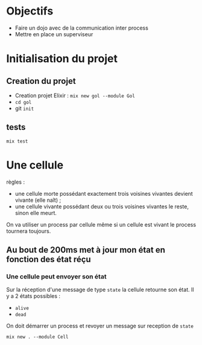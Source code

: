 # Objectifs

- Faire un dojo avec de la communication inter process
- Mettre en place un superviseur

# Initialisation du projet

## Creation du projet

- Creation projet Elixir : `mix new gol --module Gol`
- `cd gol`
- git `init`

## tests

`mix test`

# Une cellule

règles :
- une cellule morte possédant exactement trois voisines vivantes devient vivante (elle naît) ;
- une cellule vivante possédant deux ou trois voisines vivantes le reste, sinon elle meurt.

On va utiliser un process par cellule même si un cellule est vivant le process tournera toujours.

## Au bout de 200ms met à jour mon état en fonction des état réçu

### Une cellule peut envoyer son état

Sur la réception d'une message de type `state` la cellule retourne son état.
Il y a 2 états possibles :
- `alive`
- `dead`

On doit démarrer un process et revoyer un message sur reception de `state`

`mix new . --module Cell`
